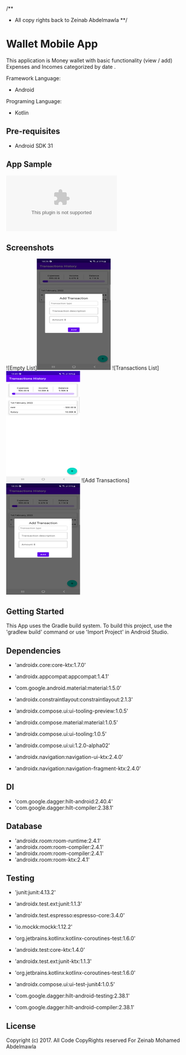 /**
* All copy rights back to Zeinab Abdelmawla
**/

  
Wallet Mobile App
===================================

This application is Money wallet with basic functionality (view / add) Expenses and Incomes categorized by date .

Framework Language:
- Android 
  
Programing Language:
- Kotlin 

Pre-requisites
--------------
- Android SDK 31

App Sample
----------
![APK](app/release/app-release.apk)

Screenshots
-------------
![Empty List]<img src="screenshots/add_transaction.png" width="200" height="300">
![Transactions List]<img src="screenshots/transactions_list.png" width="200" height="300">
![Add Transactions]<img src="screenshots/add_transaction.png" width="200" height="300">

Getting Started
---------------

This App uses the Gradle build system. To build this project, use the
'gradlew build' command or use 'Import Project' in Android Studio.

Dependencies
-------
- 'androidx.core:core-ktx:1.7.0'
- 'androidx.appcompat:appcompat:1.4.1'

- 'com.google.android.material:material:1.5.0'
- 'androidx.constraintlayout:constraintlayout:2.1.3'
- 'androidx.compose.ui:ui-tooling-preview:1.0.5'
- 'androidx.compose.material:material:1.0.5'
- 'androidx.compose.ui:ui-tooling:1.0.5'
- 'androidx.compose.ui:ui:1.2.0-alpha02'
    
- 'androidx.navigation:navigation-ui-ktx:2.4.0'
- 'androidx.navigation:navigation-fragment-ktx:2.4.0'

## DI
- 'com.google.dagger:hilt-android:2.40.4'
- 'com.google.dagger:hilt-compiler:2.38.1'
## Database
- 'androidx.room:room-runtime:2.4.1'
- 'androidx.room:room-compiler:2.4.1'
- 'androidx.room:room-compiler:2.4.1'
- 'androidx.room:room-ktx:2.4.1'

## Testing
- 'junit:junit:4.13.2'
- 'androidx.test.ext:junit:1.1.3'
- 'androidx.test.espresso:espresso-core:3.4.0'
- 'io.mockk:mockk:1.12.2'
- 'org.jetbrains.kotlinx:kotlinx-coroutines-test:1.6.0'
- 'androidx.test:core-ktx:1.4.0'
- 'androidx.test.ext:junit-ktx:1.1.3'
- 'org.jetbrains.kotlinx:kotlinx-coroutines-test:1.6.0'

- 'androidx.compose.ui:ui-test-junit4:1.0.5'
- 'com.google.dagger:hilt-android-testing:2.38.1'
- 'com.google.dagger:hilt-android-compiler:2.38.1'

License
-------

Copyright (c) 2017.  All Code CopyRights reserved For Zeinab Mohamed Abdelmawla
